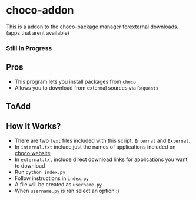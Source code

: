 # choco-addon
This is a addon to the choco-package manager forexternal downloads.(apps that arent available)

### Still In Progress

## Pros
- This program lets you install packages from `choco` 
- Allows you to download from external sources via `Requests`


## ToAdd


##  How It Works?
- There are two `text` files included with this script. `Internal` and `External`. 
- In `internal.txt` include just the names of applications included on <a href='https://chocolatey.org/'>choco website</a>
- In `external.txt` include direct download links for applications you want to download
- Run `python index.py`
- Follow instructions in `index.py`
- A file will be created as `username.py`
- When `username.py` is ran select an option :)
